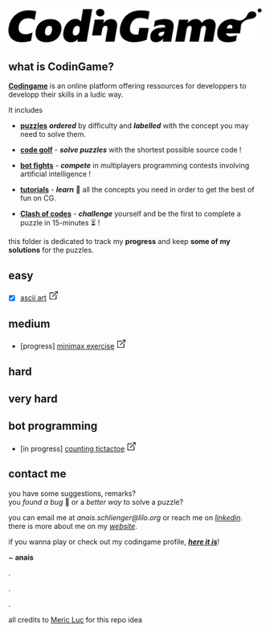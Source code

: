 # ![codingame-banner](_data/codingame_banner.png)

## what is CodinGame?

[**Codingame**](https://www.codingame.com/training) is an online platform offering ressources for developpers to developp their skills in a ludic way.

It includes 

* [**puzzles**](https://www.codingame.com/training) **_ordered_** by difficulty and **_labelled_** with the concept you may need to solve them.
    
* [**code golf**](https://www.codingame.com/multiplayer/codegolf) - **_solve puzzles_** with the shortest possible source code !
    
* [**bot fights**](https://www.codingame.com/multiplayer/bot-programming) - **_compete_** in multiplayers programming contests involving artificial intelligence !
    
* [**tutorials**](https://www.codingame.com/learn) - **_learn_** :book: all the concepts you need in order to get the best of fun on CG.
    
* [**Clash of codes**](https://www.codingame.com/multiplayer/clashofcode) - **_challenge_** yourself and be the first to complete a puzzle in 15-minutes  :hourglass_flowing_sand: !


this folder is dedicated to track my **progress** and keep **some of my solutions** for the puzzles.

## easy

- [x] [ascii art](easy/ascii-art.js) [![](_data/link.png)](https://www.codingame.com/training/easy/ascii-art)

## medium
- [progress] [minimax exercise](medium/minimax-exercise.js) [![](_data/link.png)](https://www.codingame.com/training/medium/minimax-exercise)
## hard
## very hard
## bot programming
- [in progress] [counting tictactoe](bot-programming/counting-tictactoe.js)  [![](_data/link.png)](https://www.codingame.com/multiplayer/bot-programming/counting-tictactoe)

## contact me

 you have some suggestions, remarks?  
 you _found a bug_ :bug: or a _better way_ to solve a puzzle?
 
 you can email me at _anais.schlienger@lilo.org_ or reach me on [_linkedin_](https://www.linkedin.com/in/ana%C3%AFs-schlienger-06a117177/). 
 there is more about me on my [_website_](https://www.schliengeranais.com).
 
 if you wanna play or check out my codingame profile, [**_here it is_**](https://www.codingame.com/profile/5506ad5dc195bcaeebc58b2923c0490a2751164)!

 ~ **anais**

 .

 .
 
 .

 all credits to [Meric Luc](https://github.com/MericLuc/CodinGame) for this repo idea
 
